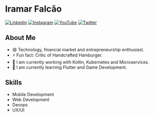 <!--
### Hi there 👋
**iramarJunior/iramarJunior** is a ✨ _special_ ✨ repository because its `README.md` (this file) appears on your GitHub profile.

Here are some ideas to get you started:

- 🔭 I’m currently working on ...
- 🌱 I’m currently learning ...
- 👯 I’m looking to collaborate on ...
- 🤔 I’m looking for help with ...
- 💬 Ask me about ...
- 📫 How to reach me: ...
- 😄 Pronouns: ...
- ⚡ Fun fact: ...
-->

# Iramar Falcão
[![Linkedin](https://img.shields.io/badge/-LinkedIn-blue?style=for-the-badge&logo=Linkedin&logoColor=white)](https://www.linkedin.com/in/iramarfalcao/)
[![Instagram](https://img.shields.io/badge/-Instagram-ff0080?style=for-the-badge&logo=Instagram&logoColor=white)](https://www.instagram.com/iramarfalcao/)
[![YouTube](https://img.shields.io/badge/-YouTube-ff0000?style=for-the-badge&logo=YouTube&logoColor=white)](https://www.youtube.com/channel/UCRUxrej93oo7az-VQOR0WQQ?view_as=subscriber)
[![Twitter](https://img.shields.io/badge/-twitter-1da1f2?style=for-the-badge&logo=Twitter&logoColor=white)](https://twitter.com/iramarfalcao)

## About Me

- 😄 Technology, financial market and entrepreneurship enthusiast.
- ⚡ Fun fact: Critic of Handcrafted Hamburger.
- 🔭 I am currently working with Kotlin, Kubernetes and Microservices.
- 🌱 I am currently learning Flutter and Game Development.

## Skills
- Mobile Development
- Web Development
- Devops
- UX/UI

